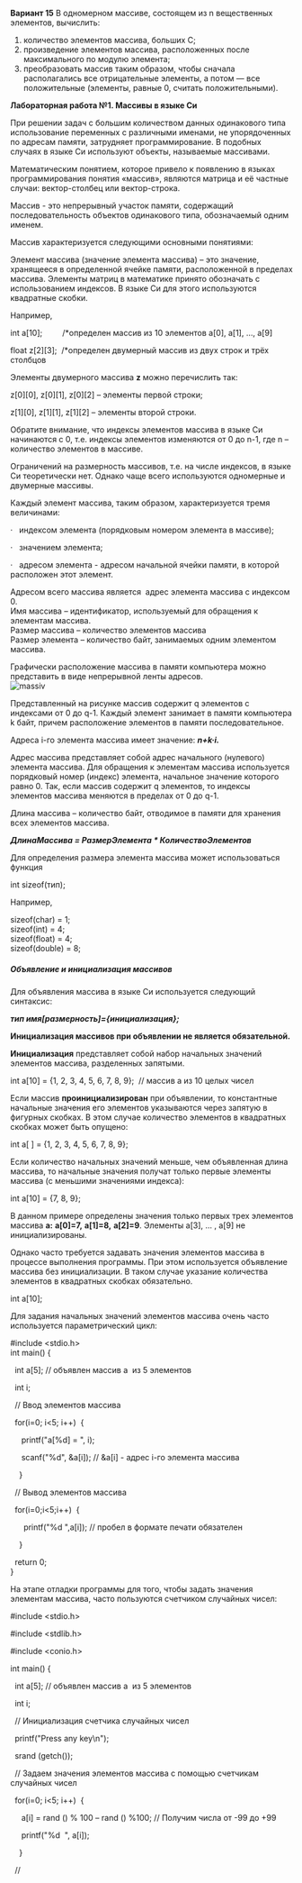 **Вариант 15**
В одномерном массиве, состоящем из n вещественных элементов, вычислить:
1) количество элементов массива, больших С;
2) произведение элементов массива, расположенных после максимального по модулю элемента;
3) преобразовать массив таким образом, чтобы сначала располагались все отрицательные элементы, а потом — все положительные (элементы, равные 0, считать положительными).


**Лабораторная работа №1. Массивы в языке Си**

При решении задач с большим количеством данных одинакового типа использование переменных с различными именами, не упорядоченных по адресам памяти, затрудняет программирование. В подобных случаях в языке Си используют объекты, называемые массивами.

Математическим понятием, которое привело к появлению в языках программирования понятия «массив», являются матрица и её частные случаи: вектор-столбец или вектор-строка.

Массив - это непрерывный участок памяти, содержащий последовательность объектов одинакового типа, обозначаемый одним именем.

Массив характеризуется следующими основными понятиями:

Элемент массива (значение элемента массива) – это значение, хранящееся в определенной ячейке памяти, расположенной в пределах массива. Элементы матриц в математике принято обозначать с использованием индексов. В языке Си для этого используются квадратные скобки.

Например,

int a[10];         /*определен массив из 10 элементов a[0], a[1], …, a[9]

float z[2][3];  /*определен двумерный массив из двух строк и трёх столбцов

Элементы двумерного массива **z** можно перечислить так:

z[0][0], z[0][1], z[0][2] – элементы первой строки;

z[1][0], z[1][1], z[1][2] – элементы второй строки.

Обратите внимание, что индексы элементов массива в языке Си начинаются с 0, т.е. индексы элементов изменяются от 0 до n-1, где n – количество элементов в массиве.

Ограничений на размерность массивов, т.е. на числе индексов, в языке Си теоретически нет. Однако чаще всего используются одномерные и двумерные массивы.

Каждый элемент массива, таким образом, характеризуется тремя величинами:

·   индексом элемента (порядковым номером элемента в массиве);

·   значением элемента;

·   адресом элемента - адресом начальной ячейки памяти, в которой расположен этот элемент.

Адресом всего массива является  адрес элемента массива с индексом 0.  
Имя массива – идентификатор, используемый для обращения к элементам массива.  
Размер массива – количество элементов массива  
Размер элемента – количество байт, занимаемых одним элементом массива.

Графически расположение массива в памяти компьютера можно представить в виде непрерывной ленты адресов.  
![massiv](file:///C:/Users/ron4i/AppData/Local/Temp/msohtmlclip1/01/clip_image001.gif)

Представленный на рисунке массив содержит q элементов с индексами от 0 до q-1. Каждый элемент занимает в памяти компьютера k байт, причем расположение элементов в памяти последовательное.

Адреса i-го элемента массива имеет значение: **_n+k·i._**

Адрес массива представляет собой адрес начального (нулевого) элемента массива. Для обращения к элементам массива используется порядковый номер (индекс) элемента, начальное значение которого равно 0. Так, если массив содержит q элементов, то индексы элементов массива меняются в пределах от 0 до q-1.

Длина массива – количество байт, отводимое в памяти для хранения всех элементов массива.

**_ДлинаМассива = РазмерЭлемента * КоличествоЭлементов_**

Для определения размера элемента массива может использоваться функция

int sizeof(тип);

Например,

sizeof(char) = 1;  
sizeof(int) = 4;  
sizeof(float) = 4;  
sizeof(double) = 8;

##### Объявление и инициализация массивов

Для объявления массива в языке Си используется следующий синтаксис:

**_тип имя[размерность]={инициализация};_**

**Инициализация массивов при объявлении не является обязательной.**

**Инициализация** представляет собой набор начальных значений элементов массива, разделенных запятыми.

int a[10] = {1, 2, 3, 4, 5, 6, 7, 8, 9};  // массив a из 10 целых чисел

Если массив **проинициализирован** при объявлении, то константные начальные значения его элементов указываются через запятую в фигурных скобках. В этом случае количество элементов в квадратных скобках может быть опущено:

int a[ ] = {1, 2, 3, 4, 5, 6, 7, 8, 9};

Если количество начальных значений меньше, чем объявленная длина массива, то начальные значения получат только первые элементы массива (с меньшими значениями индекса):

int a[10] = {7, 8, 9}; 

В данном примере определены значения только первых трех элементов массива **а:** **a[0]=7,** **a[1]=8,** **a[2]=9**. Элементы a[3], … , a[9] не инициализированы.

Однако часто требуется задавать значения элементов массива в процессе выполнения программы. При этом используется объявление массива без инициализации. В таком случае указание количества элементов в квадратных скобках обязательно.

int a[10];

Для задания начальных значений элементов массива очень часто используется параметрический цикл:

#include <stdio.h>  
int main() {

  int a[5]; // объявлен массив a  из 5 элементов

  int i;

  // Ввод элементов массива

  for(i=0; i<5; i++)  {

     printf("a[%d] = ", i);

     scanf("%d", &a[i]); // &a[i] - адрес i-го элемента массива

    }

  // Вывод элементов массива

  for(i=0;i<5;i++)  {

      printf("%d ",a[i]); // пробел в формате печати обязателен

    }

  return 0;  
}

На этапе отладки программы для того, чтобы задать значения элементам массива, часто пользуются счетчиком случайных чисел:

#include <stdio.h>

#include <stdlib.h>

#include <conio.h>

int main() {

  int a[5]; // объявлен массив a  из 5 элементов

  int i;

  // Инициализация счетчика случайных чисел

  printf("Press any key\n");

  srand (getch());

  // Задаем значения элементов массива с помощью счетчикам случайных чисел

  for(i=0; i<5; i++)  {

     a[i] = rand () % 100 – rand () %100; // Получим числа от -99 до +99

     printf("%d  ", a[i]);

    }

  //
